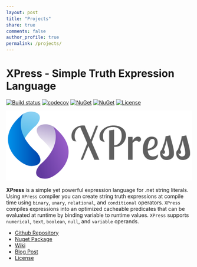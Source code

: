 ```yaml
---
layout: post
title: "Projects"
share: true
comments: false
author_profile: true
permalink: /projects/
---
```


# XPress - Simple Truth Expression Language
[![Build status](https://ci.appveyor.com/api/projects/status/pw0v9jpcq7sxyxol?svg=true)](https://ci.appveyor.com/project/eknowledger/xpress) [![codecov](https://codecov.io/gh/eknowledger/XPress/branch/master/graph/badge.svg)](https://codecov.io/gh/eknowledger/XPress) [![NuGet](https://img.shields.io/nuget/dt/XPress.svg)](https://www.nuget.org/packages/XPress) [![NuGet](https://img.shields.io/nuget/v/XPress.svg?color=blue)](https://www.nuget.org/packages/XPress) [![License](https://img.shields.io/github/license/eknowledger/XPress.svg)](https://raw.githubusercontent.com/eknowledger/XPress/master/LICENSE)

<a href="https://github.com/eknowledger/XPress"><img src="https://raw.githubusercontent.com/eknowledger/XPress/master/XPress_logo.png"></a>

**XPress** is a simple yet powerful expression language for .net string literals. Using `XPress` compiler you can create string truth expressions at compile time using `binary`, `unary`, `relational`, and `conditional` operators. `XPress` compiles expressions into an optimized cacheable predicates that can be evaluated at runtime by binding variable to runtime values. `XPress` supports `numerical`, `text`, `boolean`, `null`, and `variable` operands.

- [Github Repository](https://github.com/eknowledger/XPress)
- [Nuget Package](https://www.nuget.org/packages/XPress)
- [Wiki](https://github.com/eknowledger/XPress/wiki)
- [Blog Post](http://www.eknowledger.com/xpress-language/)
- [License](https://raw.githubusercontent.com/eknowledger/XPress/master/LICENSE)